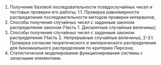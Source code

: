 1. Получение базовой последовательности псевдослучайных чисел и тестовые проверки его работы;
1.1. Проверка равномерности распределения последовательности методом проверки интервалов; 
2. Способы получения случайных чисел с заданным законом распределения законом (Часть 1. Дискретные случайные величины);
3. Способы получения случайных чисел с заданным законом распределения (Часть 2. Непрерывные случайные величины);
2-3.1. Проверка согласия теоретического и эмпирического распределения для биномиального распределения по критерию Пирсона;
4. Статистическое моделирование функционирования системы с запасными элементами.
